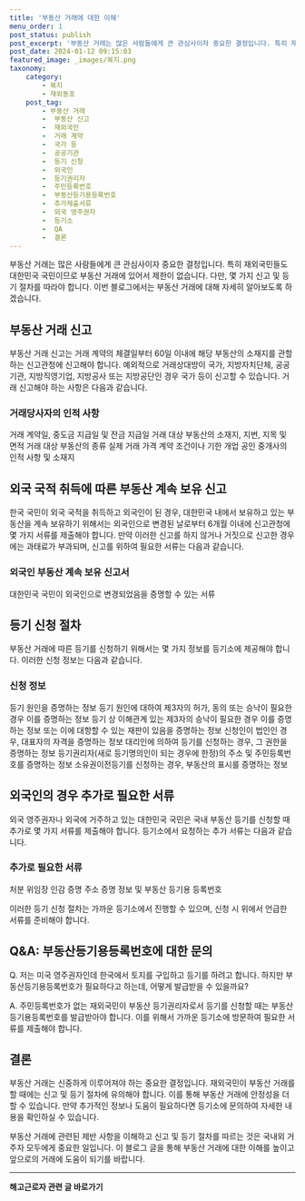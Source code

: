 ```yaml
---
title: '부동산 거래에 대한 이해'
menu_order: 1
post_status: publish
post_excerpt: '부동산 거래는 많은 사람들에게 큰 관심사이자 중요한 결정입니다. 특히 재외국민들도 대한민국 국민이므로 부동산 거래에 있어서 제한이 없습니다. 다만, 몇 가지 신고 및 등기 절차를 따라야 합니다. 이번 블로그에서는 부동산 거래에 대해 자세히 알아보도록 하겠습니다.'
post_date: 2024-01-12 09:15:03
featured_image: _images/복지.png
taxonomy:
    category:
        - 복지
        - 재외동포
    post_tag:
        - 부동산 거래
        -  부동산 신고
        -  재외국민
        -  거래 계약
        -  국가 등
        -  공공기관
        -  등기 신청
        -  외국인
        -  등기권리자
        -  주민등록번호
        -  부동산등기용등록번호
        -  추가제출서류
        -  외국 영주권자
        -  등기소
        -  QA
        -  결론
---
```



부동산 거래는 많은 사람들에게 큰 관심사이자 중요한 결정입니다. 특히 재외국민들도 대한민국 국민이므로 부동산 거래에 있어서 제한이 없습니다. 다만, 몇 가지 신고 및 등기 절차를 따라야 합니다. 이번 블로그에서는 부동산 거래에 대해 자세히 알아보도록 하겠습니다.

## 부동산 거래 신고

부동산 거래 신고는 거래 계약의 체결일부터 60일 이내에 해당 부동산의 소재지를 관할하는 신고관청에 신고해야 합니다. 예외적으로 거래상대방이 국가, 지방자치단체, 공공기관, 지방직영기업, 지방공사 또는 지방공단인 경우 국가 등이 신고할 수 있습니다. 거래 신고해야 하는 사항은 다음과 같습니다.

### 거래당사자의 인적 사항
거래 계약일, 중도금 지급일 및 잔금 지급일
거래 대상 부동산의 소재지, 지번, 지목 및 면적
거래 대상 부동산의 종류
실제 거래 가격
계약 조건이나 기한
개업 공인 중개사의 인적 사항 및 소재지

## 외국 국적 취득에 따른 부동산 계속 보유 신고

한국 국민이 외국 국적을 취득하고 외국인이 된 경우, 대한민국 내에서 보유하고 있는 부동산을 계속 보유하기 위해서는 외국인으로 변경된 날로부터 6개월 이내에 신고관청에 몇 가지 서류를 제출해야 합니다. 만약 이러한 신고를 하지 않거나 거짓으로 신고한 경우에는 과태료가 부과되며, 신고를 위하여 필요한 서류는 다음과 같습니다.

### 외국인 부동산 계속 보유 신고서
대한민국 국민이 외국인으로 변경되었음을 증명할 수 있는 서류

## 등기 신청 절차

부동산 거래에 따른 등기를 신청하기 위해서는 몇 가지 정보를 등기소에 제공해야 합니다. 이러한 신청 정보는 다음과 같습니다.

### 신청 정보
등기 원인을 증명하는 정보
등기 원인에 대하여 제3자의 허가, 동의 또는 승낙이 필요한 경우 이를 증명하는 정보
등기 상 이해관계 있는 제3자의 승낙이 필요한 경우 이를 증명하는 정보 또는 이에 대항할 수 있는 재판이 있음을 증명하는 정보
신청인이 법인인 경우, 대표자의 자격을 증명하는 정보
대리인에 의하여 등기를 신청하는 경우, 그 권한을 증명하는 정보
등기권리자(새로 등기명의인이 되는 경우에 한정)의 주소 및 주민등록번호를 증명하는 정보
소유권이전등기를 신청하는 경우, 부동산의 표시를 증명하는 정보

## 외국인의 경우 추가로 필요한 서류

외국 영주권자나 외국에 거주하고 있는 대한민국 국민은 국내 부동산 등기를 신청할 때 추가로 몇 가지 서류를 제출해야 합니다. 등기소에서 요청하는 추가 서류는 다음과 같습니다.

### 추가로 필요한 서류
처분 위임장
인감 증명
주소 증명 정보 및 부동산 등기용 등록번호

이러한 등기 신청 절차는 가까운 등기소에서 진행할 수 있으며, 신청 시 위에서 언급한 서류를 준비해야 합니다.

## Q&A: 부동산등기용등록번호에 대한 문의

Q. 저는 미국 영주권자인데 한국에서 토지를 구입하고 등기를 하려고 합니다. 하지만 부동산등기용등록번호가 필요하다고 하는데, 어떻게 발급받을 수 있을까요?

A. 주민등록번호가 없는 재외국민이 부동산 등기권리자로서 등기를 신청할 때는 부동산등기용등록번호를 발급받아야 합니다. 이를 위해서 가까운 등기소에 방문하여 필요한 서류를 제출해야 합니다.

## 결론

부동산 거래는 신중하게 이루어져야 하는 중요한 결정입니다. 재외국민이 부동산 거래를 할 때에는 신고 및 등기 절차에 유의해야 합니다. 이를 통해 부동산 거래에 안정성을 더할 수 있습니다. 만약 추가적인 정보나 도움이 필요하다면 등기소에 문의하여 자세한 내용을 확인하실 수 있습니다.

부동산 거래에 관련된 제반 사항을 이해하고 신고 및 등기 절차를 따르는 것은 국내외 거주자 모두에게 중요한 일입니다. 이 블로그 글을 통해 부동산 거래에 대한 이해를 높이고 앞으로의 거래에 도움이 되기를 바랍니다.
<!-- wp:separator -->
<hr class="wp-block-separator has-alpha-channel-opacity"/>
<!-- /wp:separator -->

<!-- wp:group {"backgroundColor":"base","layout":{"type":"constrained"}} -->
<div class="wp-block-group has-base-background-color has-background"><!-- wp:paragraph {"align":"center","fontSize":"medium"} -->
<p class="has-text-align-center has-large-font-size"><strong>해고근로자 관련 글 바로가기</strong></p>
<!-- /wp:paragraph -->


<!-- wp:latest-posts
{"categories":[{"id":12660,"count":19,"description":"","link":"https://uknowlaw.com/category/%ed%95%b4%ea%b3%a0%ea%b7%bc%eb%a1%9c%ec%9e%90/","name":"해고근로자","slug":"해고근로자","taxonomy":"category","parent":0,"meta":[],"_links":{"self":[{"href":"https://uknowlaw.com/wp-json/wp/v2/categories/12660"}],"collection":[{"href":"https://uknowlaw.com/wp-json/wp/v2/categories"}],"about":[{"href":"https://uknowlaw.com/wp-json/wp/v2/taxonomies/category"}],"wp:post_type":[{"href":"https://uknowlaw.com/wp-json/wp/v2/posts?categories=12660"}],"curies":[{"name":"wp","href":"https://api.w.org/{rel}","templated":true}]}}],"postsToShow":100,"excerptLength":28,"postLayout":"grid","columns":2,"featuredImageAlign":"left","featuredImageSizeSlug":"large","fontSize":"small"} /--></div>
<!-- /wp:group -->